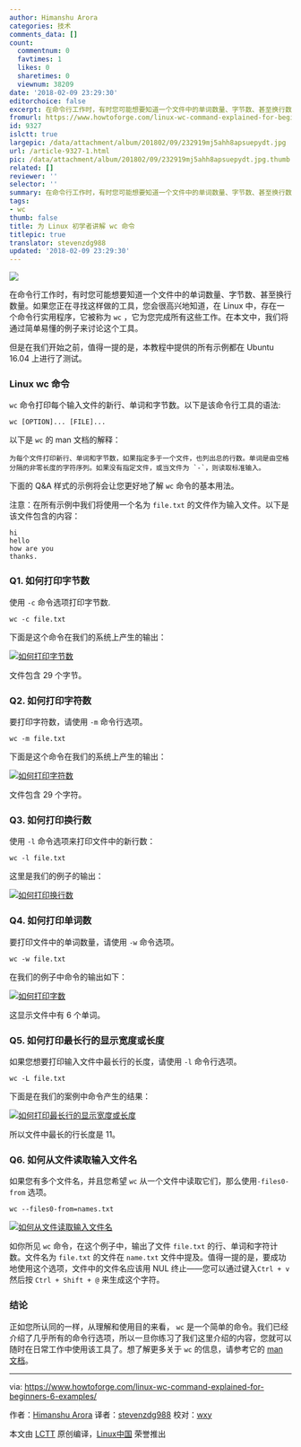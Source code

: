 ```yaml
---
author: Himanshu Arora
categories: 技术
comments_data: []
count:
  commentnum: 0
  favtimes: 1
  likes: 0
  sharetimes: 0
  viewnum: 38209
date: '2018-02-09 23:29:30'
editorchoice: false
excerpt: 在命令行工作时，有时您可能想要知道一个文件中的单词数量、字节数、甚至换行数量。
fromurl: https://www.howtoforge.com/linux-wc-command-explained-for-beginners-6-examples/
id: 9327
islctt: true
largepic: /data/attachment/album/201802/09/232919mj5ahh8apsuepydt.jpg
url: /article-9327-1.html
pic: /data/attachment/album/201802/09/232919mj5ahh8apsuepydt.jpg.thumb.jpg
related: []
reviewer: ''
selector: ''
summary: 在命令行工作时，有时您可能想要知道一个文件中的单词数量、字节数、甚至换行数量。
tags:
- wc
thumb: false
title: 为 Linux 初学者讲解 wc 命令
titlepic: true
translator: stevenzdg988
updated: '2018-02-09 23:29:30'
---
```


![](/data/attachment/album/201802/09/232919mj5ahh8apsuepydt.jpg)


在命令行工作时，有时您可能想要知道一个文件中的单词数量、字节数、甚至换行数量。如果您正在寻找这样做的工具，您会很高兴地知道，在 Linux 中，存在一个命令行实用程序，它被称为 `wc` ，它为您完成所有这些工作。在本文中，我们将通过简单易懂的例子来讨论这个工具。


但是在我们开始之前，值得一提的是，本教程中提供的所有示例都在 Ubuntu 16.04 上进行了测试。


### Linux wc 命令


`wc` 命令打印每个输入文件的新行、单词和字节数。以下是该命令行工具的语法:



```
wc [OPTION]... [FILE]...

```

以下是 `wc` 的 man 文档的解释：



```
为每个文件打印新行、单词和字节数，如果指定多于一个文件，也列出总的行数。单词是由空格分隔的非零长度的字符序列。如果没有指定文件，或当文件为 `-`，则读取标准输入。

```

下面的 Q&A 样式的示例将会让您更好地了解 `wc` 命令的基本用法。


注意：在所有示例中我们将使用一个名为 `file.txt` 的文件作为输入文件。以下是该文件包含的内容：



```
hi
hello
how are you
thanks.

```

### Q1. 如何打印字节数


使用 `-c` 命令选项打印字节数.



```
wc -c file.txt

```

下面是这个命令在我们的系统上产生的输出：


[![如何打印字节数](/data/attachment/album/201802/09/232932ah1iqtgkcn1knddn.png)](https://www.howtoforge.com/images/usage_of_pfsense_to_block_dos_attack_/big/wc-c-option.png)


文件包含 29 个字节。


### Q2. 如何打印字符数


要打印字符数，请使用 `-m` 命令行选项。



```
wc -m file.txt

```

下面是这个命令在我们的系统上产生的输出：


[![如何打印字符数](/data/attachment/album/201802/09/232934j44lgkertkl1vtsg.png)](https://www.howtoforge.com/images/usage_of_pfsense_to_block_dos_attack_/big/wc-m-option.png)


文件包含 29 个字符。


### Q3. 如何打印换行数


使用 `-l` 命令选项来打印文件中的新行数：



```
wc -l file.txt

```

这里是我们的例子的输出：


[![如何打印换行数](/data/attachment/album/201802/09/232936ubbehhsephhmvv7v.png)](https://www.howtoforge.com/images/usage_of_pfsense_to_block_dos_attack_/big/wc-l-option.png)


### Q4. 如何打印单词数


要打印文件中的单词数量，请使用 `-w` 命令选项。



```
wc -w file.txt

```

在我们的例子中命令的输出如下：


[![如何打印字数](/data/attachment/album/201802/09/232938es50762fhnb5sa01.png)](https://www.howtoforge.com/images/usage_of_pfsense_to_block_dos_attack_/big/wc-w-option.png)


这显示文件中有 6 个单词。


### Q5. 如何打印最长行的显示宽度或长度


如果您想要打印输入文件中最长行的长度，请使用 `-l` 命令行选项。



```
wc -L file.txt

```

下面是在我们的案例中命令产生的结果：


[![如何打印最长行的显示宽度或长度](/data/attachment/album/201802/09/232940ovfdjojdsvufwut8.png)](https://www.howtoforge.com/images/usage_of_pfsense_to_block_dos_attack_/big/wc-L-option.png)


所以文件中最长的行长度是 11。


### Q6. 如何从文件读取输入文件名


如果您有多个文件名，并且您希望 `wc` 从一个文件中读取它们，那么使用`-files0-from` 选项。



```
wc --files0-from=names.txt

```

[![如何从文件读取输入文件名](/data/attachment/album/201802/09/232941aux4u1qphz4epmjg.png)](https://www.howtoforge.com/images/usage_of_pfsense_to_block_dos_attack_/big/wc-file0-from-option.png)


如你所见 `wc` 命令，在这个例子中，输出了文件 `file.txt` 的行、单词和字符计数。文件名为 `file.txt` 的文件在 `name.txt` 文件中提及。值得一提的是，要成功地使用这个选项，文件中的文件名应该用 NUL 终止——您可以通过键入`Ctrl + v` 然后按 `Ctrl + Shift + @` 来生成这个字符。


### 结论


正如您所认同的一样，从理解和使用目的来看， `wc` 是一个简单的命令。我们已经介绍了几乎所有的命令行选项，所以一旦你练习了我们这里介绍的内容，您就可以随时在日常工作中使用该工具了。想了解更多关于 `wc` 的信息，请参考它的 [man 文档](https://linux.die.net/man/1/wc)。




---


via: <https://www.howtoforge.com/linux-wc-command-explained-for-beginners-6-examples/>


作者：[Himanshu Arora](https://www.howtoforge.com) 译者：[stevenzdg988](https://github.com/stevenzdg988) 校对：[wxy](https://github.com/wxy)


本文由 [LCTT](https://github.com/LCTT/TranslateProject) 原创编译，[Linux中国](https://linux.cn/) 荣誉推出